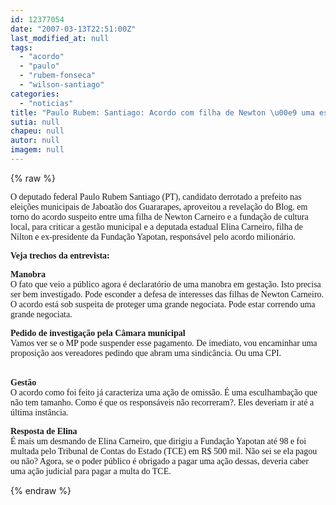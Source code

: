 ```yaml
---
id: 12377054
date: "2007-03-13T22:51:00Z"
last_modified_at: null
tags:
  - "acordo"
  - "paulo"
  - "rubem-fonseca"
  - "wilson-santiago"
categories:
  - "noticias"
title: "Paulo Rubem: Santiago: Acordo com filha de Newton \u00e9 uma esculhamba\u00e7\u00e3o sem tamanho"
sutia: null
chapeu: null
autor: null
imagem: null
---
```

{% raw %}
<p><P><FONT face=Verdana>O deputado federal Paulo Rubem Santiago (PT), candidato derrotado a prefeito nas eleições municipais de Jaboatão dos Guararapes,&nbsp;aproveitou a revelação do Blog. em torno do acordo suspeito entre uma filha de Newton Carneiro e a fundação de cultura local, para criticar a gestão municipal e a deputada estadual Elina Carneiro, filha de Nilton e ex-presidente da Fundação Yapotan, responsável pelo acordo milionário.</FONT></P></p>
<p><P><FONT face=Verdana><STRONG>Veja trechos da entrevista:</STRONG></FONT></P></p>
<p><P><FONT face=Verdana><STRONG>Manobra<BR></STRONG>O fato que veio a público agora é declaratório de uma manobra em gestação. Isto precisa ser bem investigado. Pode esconder a defesa de interesses das filhas de Newton Carneiro. O acordo está sob suspeita de proteger uma grande negociata. Pode estar correndo uma grande negociata.</FONT></P></p>
<p><P><FONT face=Verdana><STRONG>Pedido de investigação pela Câmara municipal</STRONG><BR>Vamos ver se o MP pode suspender esse pagamento. De imediato, vou encaminhar uma proposição aos vereadores pedindo que abram uma sindicância. Ou uma CPI.</FONT></P></p>
<p><P><BR><FONT face=Verdana><STRONG>Gestão<BR></STRONG>O acordo como foi feito já caracteriza uma ação de omissão. É uma esculhambação que não tem tamanho. Como é que os responsáveis não recorreram?. Eles deveriam ir até a última instância.</FONT></P></p>
<p><P><FONT face=Verdana><STRONG>Resposta de Elina<BR></STRONG>É mais um desmando de Elina Carneiro, que dirigiu a Fundação Yapotan até 98 e foi multada pelo Tribunal de Contas do Estado (TCE) em R$ 500 mil. Não sei se ela pagou ou não? Agora, se o poder público é obrigado a pagar uma ação dessas, deveria caber uma ação judicial para pagar a multa do TCE.</FONT></P> </p>
{% endraw %}
